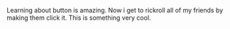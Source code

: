 Learning about button is amazing.
Now i get to rickroll all of my friends by making them click it.
This is something very cool.

